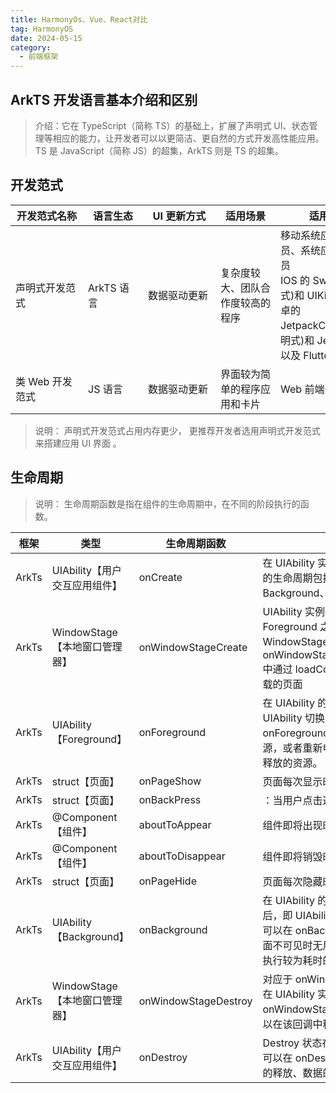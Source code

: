 ```yaml
---
title: HarmonyOs、Vue、React对比
tag: HarmonyOS
date: 2024-05-15
category:
  - 前端框架
---
```


## ArkTS 开发语言基本介绍和区别

> 介绍：它在 TypeScript（简称 TS）的基础上，扩展了声明式 UI、状态管理等相应的能力，让开发者可以以更简洁、更自然的方式开发高性能应用。TS 是 JavaScript（简称 JS）的超集，ArkTS 则是 TS 的超集。

## 开发范式

| <div style="width:100px"></div>开发范式名称 | <div style="width:80px"></div>语言生态 | <div style="width:100px"></div>UI 更新方式 | <div style="width:80px"></div>适用场景 | 适用人群                                                                                                                              |
| ------------------------------------------- | -------------------------------------- | ------------------------------------------ | -------------------------------------- | ------------------------------------------------------------------------------------------------------------------------------------- |
| 声明式开发范式                              | ArkTS 语言                             | 数据驱动更新                               | 复杂度较大、团队合作度较高的程序       | 移动系统应用开发人员、系统应用开发人员<br/>IOS 的 SwiftUI(声明式)和 UIKit，或者安卓的 JetpackCompose(声明式)和 JetpackUI 以及 Flutter |
| 类 Web 开发范式                             | JS 语言                                | 数据驱动更新                               | 界面较为简单的程序应用和卡片           | Web 前端开发人员                                                                                                                      |

> 说明： 声明式开发范式占用内存更少， 更推荐开发者选用声明式开发范式来搭建应用 UI 界面 。

## 生命周期

> 说明： 生命周期函数是指在组件的生命周期中，在不同的阶段执行的函数。

| 框架  | 类型                          | 生命周期函数         | 执行时机                                                                                                                                                                           |
| ----- | ----------------------------- | -------------------- | ---------------------------------------------------------------------------------------------------------------------------------------------------------------------------------- |
| ArkTs | UIAbility【用户交互应用组件】 | onCreate             | 在 UIAbility 实例创建时触发。UIAbility 的生命周期包括 Create、Foreground、Background、Destroy 四个状态                                                                             |
| ArkTs | WindowStage【本地窗口管理器】 | onWindowStageCreate  | UIAbility 实例创建完成之后，在进入 Foreground 之前，系统会创建一个 WindowStage,创建后在 onWindowStageCreate(windowStage)中通过 loadContent 接口设置应用要加载的页面                |
| ArkTs | UIAbility【Foreground】       | onForeground         | 在 UIAbility 的 UI 页面可见之前，即 UIAbility 切换至前台时触发。可以在 onForeground 回调中申请系统需要的资源，或者重新申请在 onBackground 中释放的资源。                           |
| ArkTs | struct【页面】                | onPageShow           | 页面每次显示时触发                                                                                                                                                                 |
| ArkTs | struct【页面】                | onBackPress          | ：当用户点击返回按钮时触发。                                                                                                                                                       |
| ArkTs | @Component【组件】            | aboutToAppear        | 组件即将出现时回调该接口                                                                                                                                                           |
| ArkTs | @Component【组件】            | aboutToDisappear     | 组件即将销毁时执行                                                                                                                                                                 |
| ArkTs | struct【页面】                | onPageHide           | 页面每次隐藏时触发一次                                                                                                                                                             |
| ArkTs | UIAbility【Background】       | onBackground         | 在 UIAbility 的 UI 页面完全不可见之后，即 UIAbility 切换至后台时候触发。可以在 onBackground 回调中释放 UI 页面不可见时无用的资源，或者在此回调中执行较为耗时的操作，例如状态保存等 |
| ArkTs | WindowStage【本地窗口管理器】 | onWindowStageDestroy | 对应于 onWindowStageCreate 回调。在 UIAbility 实例销毁之前，则会先进入 onWindowStageDestroy 回调，我们可以在该回调中释放 UI 页面资源                                               |
| ArkTs | UIAbility【用户交互应用组件】 | onDestroy            | Destroy 状态在 UIAbility 销毁时触发。可以在 onDestroy 回调中进行系统资源的释放、数据的保存等操作。                                                                                 |
